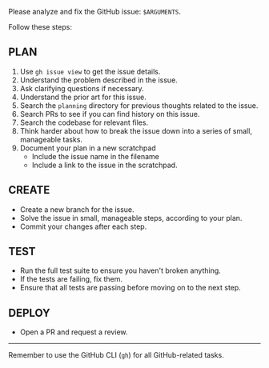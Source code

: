 Please analyze and fix the GitHub issue: `$ARGUMENTS`.

Follow these steps:

## PLAN

1. Use `gh issue view` to get the issue details.
2. Understand the problem described in the issue.
3. Ask clarifying questions if necessary.
4. Understand the prior art for this issue.
5. Search the `planning` directory for previous thoughts related to the issue.
6. Search PRs to see if you can find history on this issue.
7. Search the codebase for relevant files.
8. Think harder about how to break the issue down into a series of small, manageable tasks.
9. Document your plan in a new scratchpad
   - Include the issue name in the filename
   - Include a link to the issue in the scratchpad.

## CREATE

- Create a new branch for the issue.
- Solve the issue in small, manageable steps, according to your plan.
- Commit your changes after each step.

## TEST

- Run the full test suite to ensure you haven't broken anything.
- If the tests are failing, fix them.
- Ensure that all tests are passing before moving on to the next step.

## DEPLOY

- Open a PR and request a review.

---

Remember to use the GitHub CLI (`gh`) for all GitHub-related tasks.
